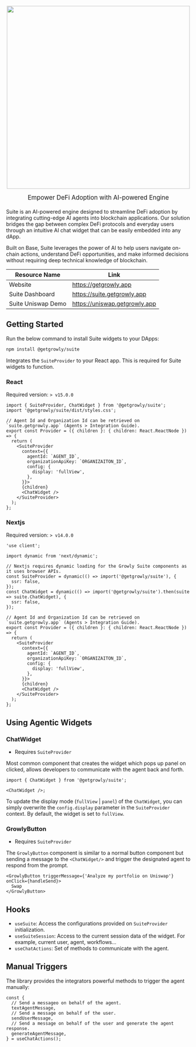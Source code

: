 <div align="center">
  <p>
    <a href="https://getgrowly.app">
      <img width="500px" src="https://raw.githubusercontent.com/growly-foundation/assets/refs/heads/main/logo/suite-full.png"/>
    </a>
  </p>
  <p style="font-size: 1.2em; max-width: 600px; margin: 0 auto 20px;">
    Empower DeFi Adoption with AI-powered Engine
  </p>
</div>

Suite is an AI-powered engine designed to streamline DeFi adoption by integrating cutting-edge AI agents into blockchain applications. Our solution bridges the gap between complex DeFi protocols and everyday users through an intuitive AI chat widget that can be easily embedded into any dApp.

Built on Base, Suite leverages the power of AI to help users navigate on-chain actions, understand DeFi opportunities, and make informed decisions without requiring deep technical knowledge of blockchain.

| Resource Name      | Link                          |
| ------------------ | ----------------------------- |
| Website            | https://getgrowly.app         |
| Suite Dashboard    | https://suite.getgrowly.app   |
| Suite Uniswap Demo | https://uniswap.getgrowly.app |

## Getting Started

Run the below command to install Suite widgets to your DApps:

```bash
npm install @getgrowly/suite
```

Integrates the `SuiteProvider` to your React app. This is required for Suite widgets to function.

### React

Required version: `> v15.0.0`

```tsx
import { SuiteProvider, ChatWidget } from '@getgrowly/suite';
import '@getgrowly/suite/dist/styles.css';

// Agent Id and Organization Id can be retrieved on `suite.getgrowly.app` (Agents > Integration Guide).
export const Provider = ({ children }: { children: React.ReactNode }) => {
  return (
    <SuiteProvider
      context={{
        agentId: `AGENT_ID`,
        organizationApiKey: `ORGANIZAITON_ID`,
        config: {
          display: 'fullView',
        },
      }}>
      {children}
      <ChatWidget />
    </SuiteProvider>
  );
};
```

### Nextjs

Required version: `> v14.0.0`

```tsx
'use client';

import dynamic from 'next/dynamic';

// Nextjs requires dynamic loading for the Growly Suite components as it uses browser APIs.
const SuiteProvider = dynamic(() => import('@getgrowly/suite'), {
  ssr: false,
});
const ChatWidget = dynamic(() => import('@getgrowly/suite').then(suite => suite.ChatWidget), {
  ssr: false,
});

// Agent Id and Organization Id can be retrieved on `suite.getgrowly.app` (Agents > Integration Guide).
export const Provider = ({ children }: { children: React.ReactNode }) => {
  return (
    <SuiteProvider
      context={{
        agentId: `AGENT_ID`,
        organizationApiKey: `ORGANIZAITON_ID`,
        config: {
          display: 'fullView',
        },
      }}>
      {children}
      <ChatWidget />
    </SuiteProvider>
  );
};
```

## Using Agentic Widgets

### ChatWidget

- Requires `SuiteProvider`

Most common component that creates the widget which pops up panel on clicked, allows developers to communicate with the agent back and forth.

```tsx
import { ChatWidget } from '@getgrowly/suite';

<ChatWidget />;
```

To update the display mode (`fullView` | `panel`) of the `ChatWidget`, you can simply overwrite the `config.display` parameter in the `SuiteProvider` context. By default, the widget is set to `fullView`.

### GrowlyButton

- Requires `SuiteProvider`

The `GrowlyButton` component is similar to a normal button component but sending a message to the `<ChatWidget/>` and trigger the designated agent to respond from the prompt.

```tsx
<GrowlyButton triggerMessage={'Analyze my portfolio on Uniswap'} onClick={handleSend}>
  Swap
</GrowlyButton>
```

## Hooks

- `useSuite`: Access the configurations provided on `SuiteProvider` initialization.
- `useSuiteSession`: Access to the current session data of the widget. For example, current user, agent, workflows...
- `useChatActions`: Set of methods to communicate with the agent.

## Manual Triggers

The library provides the integrators powerful methods to trigger the agent manually:

```tsx
const {
  // Send a messageo on behalf of the agent.
  textAgentMessage,
  // Send a message on behalf of the user.
  sendUserMessage,
  // Send a message on behalf of the user and generate the agent response.
  generateAgentMessage,
} = useChatActions();
```
